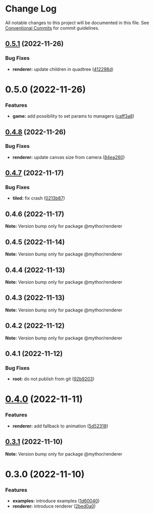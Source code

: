 # Change Log

All notable changes to this project will be documented in this file.
See [Conventional Commits](https://conventionalcommits.org) for commit guidelines.

## [0.5.1](https://github.com/desaintvincent/mythor/compare/@mythor/renderer@0.5.0...@mythor/renderer@0.5.1) (2022-11-26)

### Bug Fixes

- **renderer:** update children in quadtree ([412298d](https://github.com/desaintvincent/mythor/commit/412298d994ddb16e9bba874b16c518961d55352b))

# 0.5.0 (2022-11-26)

### Features

- **game:** add possibility to set params to managers ([caff3a8](https://github.com/desaintvincent/mythor/commit/caff3a87584547b288a8799aac713904a6837e03))

## [0.4.8](https://github.com/desaintvincent/mythor/compare/@mythor/renderer@0.4.7...@mythor/renderer@0.4.8) (2022-11-26)

### Bug Fixes

- **renderer:** update canvas size from camera ([84ea260](https://github.com/desaintvincent/mythor/commit/84ea2604a7ac94abfd4deba240ffc0596275fb88))

## [0.4.7](https://github.com/desaintvincent/mythor/compare/@mythor/renderer@0.4.6...@mythor/renderer@0.4.7) (2022-11-17)

### Bug Fixes

- **tiled:** fix crash ([0213b87](https://github.com/desaintvincent/mythor/commit/0213b872d42158d89858e8d62fff1473316b3493))

## 0.4.6 (2022-11-17)

**Note:** Version bump only for package @mythor/renderer

## 0.4.5 (2022-11-14)

**Note:** Version bump only for package @mythor/renderer

## 0.4.4 (2022-11-13)

**Note:** Version bump only for package @mythor/renderer

## 0.4.3 (2022-11-13)

**Note:** Version bump only for package @mythor/renderer

## 0.4.2 (2022-11-12)

**Note:** Version bump only for package @mythor/renderer

## 0.4.1 (2022-11-12)

### Bug Fixes

- **root:** do not publish from git ([92b9203](https://github.com/desaintvincent/mythor/commit/92b920302e85ccf1d91dcabf2351ed5c4d92f249))

# [0.4.0](https://github.com/desaintvincent/mythor/compare/@mythor/renderer@0.3.1...@mythor/renderer@0.4.0) (2022-11-11)

### Features

- **renderer:** add fallback to animation ([5d52318](https://github.com/desaintvincent/mythor/commit/5d523183e69dfbe104cb1683bb306d6cb6b8cbf6))

## [0.3.1](https://github.com/desaintvincent/mythor/compare/@mythor/renderer@0.3.0...@mythor/renderer@0.3.1) (2022-11-10)

**Note:** Version bump only for package @mythor/renderer

# 0.3.0 (2022-11-10)

### Features

- **examples:** introduce examples ([1d60040](https://github.com/desaintvincent/mythor/commit/1d60040d84c05ab1b7e65cc74bf74e14510b4370))
- **renderer:** introduce renderer ([2bed0a0](https://github.com/desaintvincent/mythor/commit/2bed0a0a84108edef6291d5a3de201e284e36f4c))
